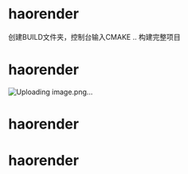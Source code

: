 ﻿# haorender
 创建BUILD文件夹，控制台输入CMAKE ..  构建完整项目
# haorender
![Uploading image.png…]()

# haorender
# haorender
